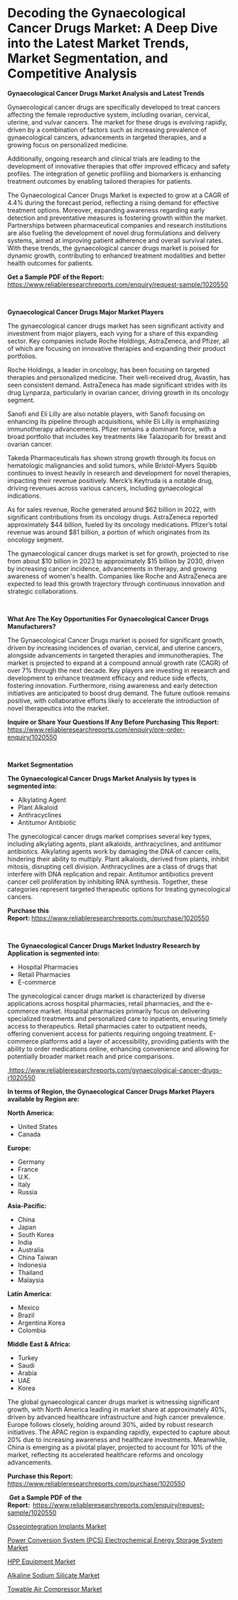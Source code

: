 <p><h1>Decoding the Gynaecological Cancer Drugs Market: A Deep Dive into the Latest Market Trends, Market Segmentation, and Competitive Analysis</h1></p><p><strong>Gynaecological Cancer Drugs Market Analysis and Latest Trends</strong></p>
<p><p>Gynaecological cancer drugs are specifically developed to treat cancers affecting the female reproductive system, including ovarian, cervical, uterine, and vulvar cancers. The market for these drugs is evolving rapidly, driven by a combination of factors such as increasing prevalence of gynaecological cancers, advancements in targeted therapies, and a growing focus on personalized medicine. </p><p>Additionally, ongoing research and clinical trials are leading to the development of innovative therapies that offer improved efficacy and safety profiles. The integration of genetic profiling and biomarkers is enhancing treatment outcomes by enabling tailored therapies for patients. </p><p>The Gynaecological Cancer Drugs Market is expected to grow at a CAGR of 4.4% during the forecast period, reflecting a rising demand for effective treatment options. Moreover, expanding awareness regarding early detection and preventative measures is fostering growth within the market. Partnerships between pharmaceutical companies and research institutions are also fueling the development of novel drug formulations and delivery systems, aimed at improving patient adherence and overall survival rates. With these trends, the gynaecological cancer drugs market is poised for dynamic growth, contributing to enhanced treatment modalities and better health outcomes for patients.</p></p>
<p><strong>Get a Sample PDF of the Report:&nbsp;</strong> <a href="https://www.reliableresearchreports.com/enquiry/request-sample/1020550?utm_campaign=34&utm_medium=2&utm_source=Github&utm_content=ia&utm_term=04122024&utm_id=gynaecological-cancer-drugs">https://www.reliableresearchreports.com/enquiry/request-sample/1020550</a></p>
<p>&nbsp;</p>
<p><strong>Gynaecological Cancer Drugs Major Market Players</strong></p>
<p><p>The gynaecological cancer drugs market has seen significant activity and investment from major players, each vying for a share of this expanding sector. Key companies include Roche Holdings, AstraZeneca, and Pfizer, all of which are focusing on innovative therapies and expanding their product portfolios. </p><p>Roche Holdings, a leader in oncology, has been focusing on targeted therapies and personalized medicine. Their well-received drug, Avastin, has seen consistent demand. AstraZeneca has made significant strides with its drug Lynparza, particularly in ovarian cancer, driving growth in its oncology segment.</p><p>Sanofi and Eli Lilly are also notable players, with Sanofi focusing on enhancing its pipeline through acquisitions, while Eli Lilly is emphasizing immunotherapy advancements. Pfizer remains a dominant force, with a broad portfolio that includes key treatments like Talazoparib for breast and ovarian cancer.</p><p>Takeda Pharmaceuticals has shown strong growth through its focus on hematologic malignancies and solid tumors, while Bristol-Myers Squibb continues to invest heavily in research and development for novel therapies, impacting their revenue positively. Merck’s Keytruda is a notable drug, driving revenues across various cancers, including gynaecological indications.</p><p>As for sales revenue, Roche generated around $62 billion in 2022, with significant contributions from its oncology drugs. AstraZeneca reported approximately $44 billion, fueled by its oncology medications. Pfizer’s total revenue was around $81 billion, a portion of which originates from its oncology segment.</p><p>The gynaecological cancer drugs market is set for growth, projected to rise from about $10 billion in 2023 to approximately $15 billion by 2030, driven by increasing cancer incidence, advancements in therapy, and growing awareness of women's health. Companies like Roche and AstraZeneca are expected to lead this growth trajectory through continuous innovation and strategic collaborations.</p></p>
<p>&nbsp;</p>
<p><strong>What Are The Key Opportunities For Gynaecological Cancer Drugs Manufacturers?</strong></p>
<p><p>The Gynaecological Cancer Drugs market is poised for significant growth, driven by increasing incidences of ovarian, cervical, and uterine cancers, alongside advancements in targeted therapies and immunotherapies. The market is projected to expand at a compound annual growth rate (CAGR) of over 7% through the next decade. Key players are investing in research and development to enhance treatment efficacy and reduce side effects, fostering innovation. Furthermore, rising awareness and early detection initiatives are anticipated to boost drug demand. The future outlook remains positive, with collaborative efforts likely to accelerate the introduction of novel therapeutics into the market.</p></p>
<p><strong>Inquire or Share Your Questions If Any Before Purchasing This Report:</strong> <a href="https://www.reliableresearchreports.com/enquiry/pre-order-enquiry/1020550?utm_campaign=34&utm_medium=2&utm_source=Github&utm_content=ia&utm_term=04122024&utm_id=gynaecological-cancer-drugs">https://www.reliableresearchreports.com/enquiry/pre-order-enquiry/1020550</a></p>
<p>&nbsp;</p>
<p><strong>Market Segmentation</strong></p>
<p><strong>The Gynaecological Cancer Drugs Market Analysis by types is segmented into:</strong></p>
<p><ul><li>Alkylating Agent</li><li>Plant Alkaloid</li><li>Anthracyclines</li><li>Antitumor Antibiotic</li></ul></p>
<p><p>The gynecological cancer drugs market comprises several key types, including alkylating agents, plant alkaloids, anthracyclines, and antitumor antibiotics. Alkylating agents work by damaging the DNA of cancer cells, hindering their ability to multiply. Plant alkaloids, derived from plants, inhibit mitosis, disrupting cell division. Anthracyclines are a class of drugs that interfere with DNA replication and repair. Antitumor antibiotics prevent cancer cell proliferation by inhibiting RNA synthesis. Together, these categories represent targeted therapeutic options for treating gynecological cancers.</p></p>
<p><strong>Purchase this Report:&nbsp;</strong><a href="https://www.reliableresearchreports.com/purchase/1020550?utm_campaign=34&utm_medium=2&utm_source=Github&utm_content=ia&utm_term=04122024&utm_id=gynaecological-cancer-drugs">https://www.reliableresearchreports.com/purchase/1020550</a></p>
<p>&nbsp;</p>
<p><strong>The Gynaecological Cancer Drugs Market Industry Research by Application is segmented into:</strong></p>
<p><ul><li>Hospital Pharmacies</li><li>Retail Pharmacies</li><li>E-commerce</li></ul></p>
<p><p>The gynecological cancer drugs market is characterized by diverse applications across hospital pharmacies, retail pharmacies, and the e-commerce market. Hospital pharmacies primarily focus on delivering specialized treatments and personalized care to inpatients, ensuring timely access to therapeutics. Retail pharmacies cater to outpatient needs, offering convenient access for patients requiring ongoing treatment. E-commerce platforms add a layer of accessibility, providing patients with the ability to order medications online, enhancing convenience and allowing for potentially broader market reach and price comparisons.</p></p>
<p><a href="https://www.reliableresearchreports.com/gynaecological-cancer-drugs-r1020550?utm_campaign=34&utm_medium=2&utm_source=Github&utm_content=ia&utm_term=04122024&utm_id=gynaecological-cancer-drugs">&nbsp;https://www.reliableresearchreports.com/gynaecological-cancer-drugs-r1020550</a></p>
<p><strong>In terms of Region, the Gynaecological Cancer Drugs Market Players available by Region are:</strong></p>
<p>
    <p> <strong> North America: </strong>
        <ul>
            <li>United States</li>
            <li>Canada</li>
        </ul>
        </p> 
    <p> <strong> Europe: </strong>
        <ul>
            <li>Germany</li>
            <li>France</li>
            <li>U.K.</li>
            <li>Italy</li>
            <li>Russia</li>
        </ul>
        </p> 
    <p> <strong> Asia-Pacific: </strong>
        <ul>
            <li>China</li>
            <li>Japan</li>
            <li>South Korea</li>
            <li>India</li>
            <li>Australia</li>
            <li>China Taiwan</li>
            <li>Indonesia</li>
            <li>Thailand</li>
            <li>Malaysia</li>
        </ul>
        </p> 
    <p> <strong> Latin America: </strong>
        <ul>
            <li>Mexico</li>
            <li>Brazil</li>
            <li>Argentina Korea</li>
            <li>Colombia</li>
        </ul>
        </p> 
    <p> <strong> Middle East & Africa: </strong>
        <ul>
            <li>Turkey</li>
            <li>Saudi</li>
            <li>Arabia</li>
            <li>UAE</li>
            <li>Korea</li>
        </ul>
    </p>
    </p>
<p><p>The global gynaecological cancer drugs market is witnessing significant growth, with North America leading in market share at approximately 40%, driven by advanced healthcare infrastructure and high cancer prevalence. Europe follows closely, holding around 30%, aided by robust research initiatives. The APAC region is expanding rapidly, expected to capture about 20% due to increasing awareness and healthcare investments. Meanwhile, China is emerging as a pivotal player, projected to account for 10% of the market, reflecting its accelerated healthcare reforms and oncology advancements.</p></p>
<p><strong>Purchase this Report: </strong><a href="https://www.reliableresearchreports.com/purchase/1020550?utm_campaign=34&utm_medium=2&utm_source=Github&utm_content=ia&utm_term=04122024&utm_id=gynaecological-cancer-drugs">https://www.reliableresearchreports.com/purchase/1020550</a></p>
<p>&nbsp;<strong>Get a Sample PDF of the Report:&nbsp;&nbsp;</strong><a href="https://www.reliableresearchreports.com/enquiry/request-sample/1020550?utm_campaign=34&utm_medium=2&utm_source=Github&utm_content=ia&utm_term=04122024&utm_id=gynaecological-cancer-drugs">https://www.reliableresearchreports.com/enquiry/request-sample/1020550</a></p>
<p><strong></strong></p>
<p><p><a href="https://github.com/mabutironaldo/Market-Research-Report-List-6/blob/main/osseointegration-implants-market.md?utm_campaign=34&utm_medium=2&utm_source=Github&utm_content=ia&utm_term=04122024&utm_id=gynaecological-cancer-drugs">Osseointegration Implants Market</a></p><p><a href="https://github.com/guneycigdem35/Market-Research-Report-List-5/blob/main/power-conversion-system-pcs-electrochemical-energy-storage-system-market.md?utm_campaign=34&utm_medium=2&utm_source=Github&utm_content=ia&utm_term=04122024&utm_id=gynaecological-cancer-drugs">Power Conversion System (PCS) Electrochemical Energy Storage System Market</a></p><p><a href="https://issuu.com/reportprime-2/docs/hpp-equipment-market-size-2030.pptx?utm_campaign=34&utm_medium=2&utm_source=Github&utm_content=ia&utm_term=04122024&utm_id=gynaecological-cancer-drugs">HPP Equipment Market</a></p><p><a href="https://www.linkedin.com/pulse/sustaining-industry-growth-study-alkaline-sodium-silicate-jjlde?utm_campaign=34&utm_medium=2&utm_source=Github&utm_content=ia&utm_term=04122024&utm_id=gynaecological-cancer-drugs">Alkaline Sodium Silicate Market</a></p><p><a href="https://www.linkedin.com/pulse/towable-air-compressor-market-size-growth-drivers-global-zu7me?utm_campaign=34&utm_medium=2&utm_source=Github&utm_content=ia&utm_term=04122024&utm_id=gynaecological-cancer-drugs">Towable Air Compressor Market</a></p></p>